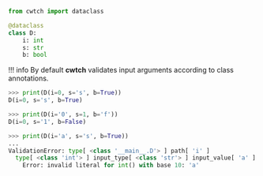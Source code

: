 ``` python
from cwtch import dataclass

@dataclass
class D:
    i: int
    s: str
    b: bool
```

!!! info
    By default **cwtch** validates input arguments according to class annotations.

```python
>>> print(D(i=0, s='s', b=True))
D(i=0, s='s', b=True)
```

```python
>>> print(D(i='0', s=1, b='f'))
D(i=0, s='1', b=False)
```

```python
>>> print(D(i='a', s='s', b=True))
...
ValidationError: type[ <class '__main__.D'> ] path[ 'i' ]
  type[ <class 'int'> ] input_type[ <class 'str'> ] input_value[ 'a' ]
    Error: invalid literal for int() with base 10: 'a'
```

